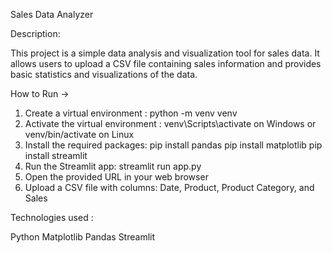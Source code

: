 Sales Data Analyzer

Description:

This project is a simple data analysis and visualization tool for sales data. It allows users to upload a CSV file containing sales information and provides basic statistics and visualizations of the data.

How to Run ->

1. Create a virtual environment : python -m venv venv
2. Activate the virtual environment : venv\Scripts\activate on Windows or venv/bin/activate on Linux
3. Install the required packages: pip install pandas
                                  pip install matplotlib
                                  pip install streamlit
4. Run the Streamlit app: streamlit run app.py
5. Open the provided URL in your web browser
6. Upload a CSV file with columns: Date, Product, Product Category, and Sales

Technologies used :

Python
Matplotlib
Pandas
Streamlit